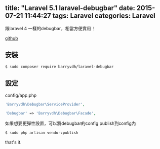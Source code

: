 title: "Laravel 5.1 laravel-debugbar"
date: 2015-07-21 11:44:27
tags: Laravel
categories: Laravel
---
跟laravel 4 一樣的debugbar，相當方便實用！

<!-- more -->

[github](https://github.com/barryvdh/laravel-debugbar)

## 安裝
``` bash
$ sudo composer require barryvdh/laravel-debugbar
```

## 設定
config/app.php

``` php
'Barryvdh\Debugbar\ServiceProvider',

'Debugbar' => 'Barryvdh\Debugbar\Facade',
```

如果想要更彈性設置，可以將debugbar的config publish到config內
``` bash
$ sudo php artisan vendor:publish
```

that's it.
